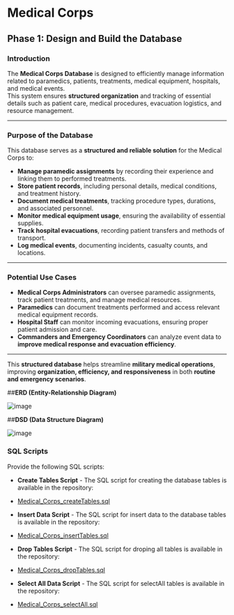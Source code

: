 # Medical Corps
## Phase 1: Design and Build the Database

### **Introduction**  
The **Medical Corps Database** is designed to efficiently manage information related to paramedics, patients, treatments, medical equipment, hospitals, and medical events.  
This system ensures **structured organization** and tracking of essential details such as patient care, medical procedures, evacuation logistics, and resource management.  

---

### **Purpose of the Database**  
This database serves as a **structured and reliable solution** for the Medical Corps to:  

- **Manage paramedic assignments** by recording their experience and linking them to performed treatments.  
- **Store patient records**, including personal details, medical conditions, and treatment history.  
- **Document medical treatments**, tracking procedure types, durations, and associated personnel.  
- **Monitor medical equipment usage**, ensuring the availability of essential supplies.  
- **Track hospital evacuations**, recording patient transfers and methods of transport.  
- **Log medical events**, documenting incidents, casualty counts, and locations.  

---

### **Potential Use Cases**  
- **Medical Corps Administrators** can oversee paramedic assignments, track patient treatments, and manage medical resources.  
- **Paramedics** can document treatments performed and access relevant medical equipment records.  
- **Hospital Staff** can monitor incoming evacuations, ensuring proper patient admission and care.  
- **Commanders and Emergency Coordinators** can analyze event data to **improve medical response and evacuation efficiency**.  

---

This **structured database** helps streamline **military medical operations**, improving **organization, efficiency, and responsiveness** in both **routine and emergency scenarios**. 

##**ERD (Entity-Relationship Diagram)**

![image](https://github.com/user-attachments/assets/da5a72ef-cd2a-4089-9fd3-fe25ce63078e)



##**DSD (Data Structure Diagram)**


![image](https://github.com/user-attachments/assets/359cba96-4835-4f30-896a-a2dfd793bc3c)

###  SQL Scripts  
Provide the following SQL scripts:  
- **Create Tables Script** - The SQL script for creating the database tables is available in the repository:
- [Medical_Corps_createTables.sql](medical_corps_createTables%20(1).sql)

- **Insert Data Script** - The SQL script for insert data to the database tables is available in the repository:  
- [Medical_Corps_insertTables.sql](Medical_Corps_insertTables%20(1).sql)
 
- **Drop Tables Script** - The SQL script for droping all tables is available in the repository:  
- [Medical_Corps_dropTables.sql](Medical_Corps_dropTables%20(1).sql)
 
- **Select All Data Script**  - The SQL script for selectAll tables is available in the repository:  
- [Medical_Corps_selectAll.sql](Medical_Corps_selectAll%20(1).sql) 




